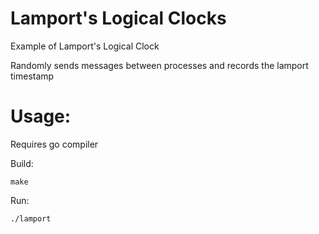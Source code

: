 Lamport's Logical Clocks
========================

Example of Lamport's Logical Clock

Randomly sends messages between processes and records the lamport timestamp

Usage:
======

Requires go compiler

Build:

    make

Run:

    ./lamport
